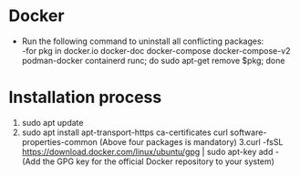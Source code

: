 # Docker


* Run the following command to uninstall all conflicting packages: </br>
  -for pkg in docker.io docker-doc docker-compose docker-compose-v2 podman-docker containerd runc; do sudo apt-get remove $pkg; done

# Installation process
1. sudo apt update </br>
2. sudo apt install apt-transport-https ca-certificates curl software-properties-common (Above four packages is mandatory)
3.curl -fsSL https://download.docker.com/linux/ubuntu/gpg | sudo apt-key add - (Add the GPG key for the official Docker repository to your system)

